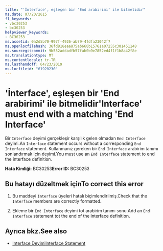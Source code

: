 ```yaml
---
title: "'İnterface', eşleşen bir 'End arabirimi' ile bitmelidir"
ms.date: 07/20/2015
f1_keywords:
- vbc30253
- bc30253
helpviewer_keywords:
- BC30253
ms.assetid: 0a2d5b70-997f-4926-ab79-4fdfa23042f7
ms.openlocfilehash: 36fd818eaa875ab660b15761a07255c301451148
ms.sourcegitcommit: 9b552addadfb57fab0b9e7852ed4f1f1b8a42f8e
ms.translationtype: MT
ms.contentlocale: tr-TR
ms.lasthandoff: 04/23/2019
ms.locfileid: "61920230"
---
```

# <a name="interface-must-end-with-a-matching-end-interface"></a><span data-ttu-id="eb353-102">'İnterface', eşleşen bir 'End arabirimi' ile bitmelidir</span><span class="sxs-lookup"><span data-stu-id="eb353-102">'Interface' must end with a matching 'End Interface'</span></span>
<span data-ttu-id="eb353-103">Bir `Interface` deyimi gerçekleşir karşılık gelen olmadan `End Interface` deyimi.</span><span class="sxs-lookup"><span data-stu-id="eb353-103">An `Interface` statement occurs without a corresponding `End Interface` statement.</span></span> <span data-ttu-id="eb353-104">Kullanmanız gereken bir `End Interface` arabirim tanımı sonlandırmak için deyimi.</span><span class="sxs-lookup"><span data-stu-id="eb353-104">You must use an `End Interface` statement to end the interface definition.</span></span>  
  
 <span data-ttu-id="eb353-105">**Hata Kimliği:** BC30253</span><span class="sxs-lookup"><span data-stu-id="eb353-105">**Error ID:** BC30253</span></span>  
  
## <a name="to-correct-this-error"></a><span data-ttu-id="eb353-106">Bu hatayı düzeltmek için</span><span class="sxs-lookup"><span data-stu-id="eb353-106">To correct this error</span></span>  
  
1. <span data-ttu-id="eb353-107">Bu maddeyi `Interface` üyeleri hatalı biçimlendirilmiş.</span><span class="sxs-lookup"><span data-stu-id="eb353-107">Check that the `Interface` members are correctly formatted.</span></span>  
  
2. <span data-ttu-id="eb353-108">Ekleme bir `End Interface` deyimi tot arabirim tanımı sonu.</span><span class="sxs-lookup"><span data-stu-id="eb353-108">Add an `End Interface` statement tot the end of the interface definition.</span></span>  
  
## <a name="see-also"></a><span data-ttu-id="eb353-109">Ayrıca bkz.</span><span class="sxs-lookup"><span data-stu-id="eb353-109">See also</span></span>

- [<span data-ttu-id="eb353-110">Interface Deyimi</span><span class="sxs-lookup"><span data-stu-id="eb353-110">Interface Statement</span></span>](../../visual-basic/language-reference/statements/interface-statement.md)
